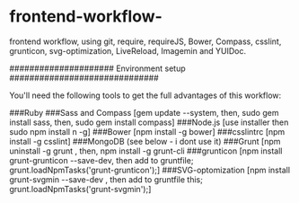 frontend-workflow-
==================

frontend workflow, using git, require, requireJS, Bower, Compass, csslint, grunticon, svg-optimization, LiveReload, Imagemin and YUIDoc.



##################### Environment setup ##############################

You'll need the following tools to get the full advantages of this workflow:

###Ruby
###Sass and Compass     [gem update --system, then, sudo gem install sass, then, sudo gem install compass]
###Node.js              [use installer then sudo npm install n -g]
###Bower                [npm install -g bower]
###csslintrc            [npm install -g csslint]
###MongoDB              (see below - i dont use it)
###Grunt                [npm uninstall -g grunt , then, npm install -g grunt-cli
###grunticon            [npm install grunt-grunticon --save-dev, then add to gruntfile; grunt.loadNpmTasks('grunt-grunticon');]
###SVG-optomization     [npm install grunt-svgmin --save-dev , then add to gruntfile this; grunt.loadNpmTasks('grunt-svgmin');] 
